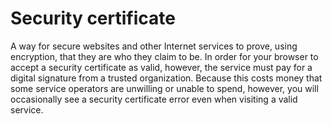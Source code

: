 [Title]: # (Certificado de seguridad)
[Order]: # (104)

# Security certificate

A way for secure websites and other Internet services to prove, using encryption, that they are who they claim to be. In order for your browser to accept a security certificate as valid, however, the service must pay for a digital signature from a trusted organization. Because this costs money that some service operators are unwilling or unable to spend, however, you will occasionally see a security certificate error even when visiting a valid service.